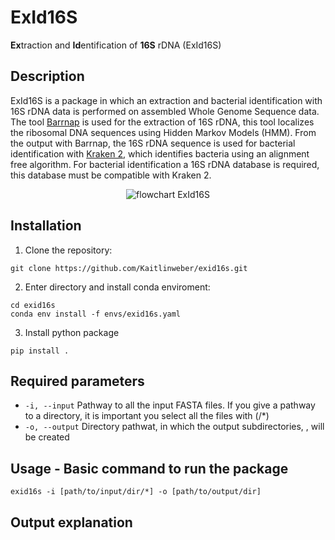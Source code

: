 # ExId16S

**Ex**traction and **Id**entification of **16S** rDNA (ExId16S) 

## Description

ExId16S is a package in which an extraction and bacterial identification with 16S rDNA data is performed on assembled Whole Genome Sequence data. The tool [Barrnap](https://github.com/tseemann/barrnap) is used for the extraction of 16S rDNA, this tool localizes the ribosomal DNA sequences using Hidden Markov Models (HMM). From the output with Barrnap, the 16S rDNA sequence is used for bacterial identification with [Kraken 2](https://github.com/DerrickWood/kraken2input), which identifies bacteria using an alignment free algorithm. For bacterial identification a 16S rDNA database is required, this database must be compatible with Kraken 2.

<p align="center">
    <img src= "https://user-images.githubusercontent.com/64156013/174275271-26740583-4cb5-48ea-b590-e92656fe7eb3.png", alt="flowchart ExId16S">
</p>


## Installation

1. Clone the repository:

```
git clone https://github.com/Kaitlinweber/exid16s.git
```

2. Enter directory and install conda enviroment:

```
cd exid16s
conda env install -f envs/exid16s.yaml
```

3. Install python package 

```
pip install .
```

## Required parameters 
* ```-i, --input``` Pathway to all the input FASTA files. If you give a pathway to a directory, it is important you select all the files with (/*)
* ```-o, --output``` Directory pathwat, in which the output subdirectories, , will be created


## Usage - Basic command to run the package

```
exid16s -i [path/to/input/dir/*] -o [path/to/output/dir] 
```


## Output explanation 


